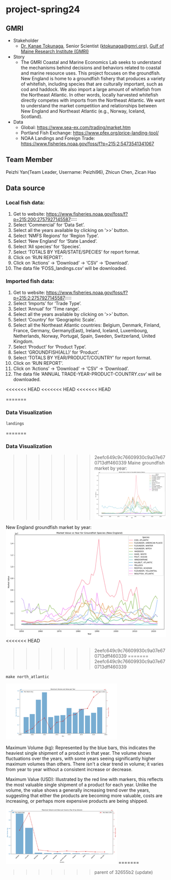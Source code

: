 # project-spring24
## GMRI

* Stakeholder
  * [Dr. Kanae Tokunaga](https://gmri.org/our-approach/staff/kanae-tokunaga/), Senior Scientist (ktokunaga@gmri.org),
  [Gulf of Maine Research Institute (GMRI)](http://gmri.org)
* Story
  * The GMRI Coastal and Marine Economics Lab seeks to understand the mechanisms behind
  decisions and behaviors related to coastal and marine resource uses. This project focuses on the groundfish.
  New England is home to a groundfish fishery that produces a variety of whitefish,
  including species that are culturally important, such as cod and haddock. 
  We also import a large amount of whitefish from the Northeast Atlantic. 
  In other words, locally harvested whitefish directly competes with imports from the Northeast Atlantic. 
  We want to understand the market competition and relationships between New England and Northeast Atlantic 
  (e.g., Norway, Iceland, Scotland). 
* Data
  * Global: https://www.sea-ex.com/trading/market.htm
  * Portland Fish Exchange: https://www.pfex.org/price-landing-tool/
  * NOAA Landings and Foreign Trade: https://www.fisheries.noaa.gov/foss/f?p=215:2:5473541341067


## Team Member
Peizhi Yan(Team Leader, Username: Peizhi96), Zhicun Chen, Zican Hao

## Data source

### Local fish data:
1.	Get to website: https://www.fisheries.noaa.gov/foss/f?p=215:200:2757927145587:::::
2.	Select ‘Commercial’ for ‘Data Set’.
3.	Select all the years available by clicking on ‘>>’ button.
4.	Select ‘NMFS Regions’ for ‘Region Type’.
5.	Select ‘New England’ for ‘State Landed’.
6.	Select ‘All species’ for ‘Species’.
7.	Select ‘TOTALS BY YEAR/STATE/SPECIES’ for report format.
8.	Click on ‘RUN REPORT’.
9.	Click on ‘Actions’ -> ‘Download’ -> ‘CSV’ -> ‘Download’.
10.	The data file ‘FOSS_landings.csv’ will be downloaded.

### Imported fish data:
1.	Get to website: https://www.fisheries.noaa.gov/foss/f?p=215:2:2757927145587:::::
2.	Select ‘Imports’ for ‘Trade Type’.
3.	Select ‘Annual’ for ‘Time range’.
4.	Select all the years available by clicking on ‘>>’ button.
5.	Select ‘Country’ for ‘Geographic Scale’.
6.	Select all the Northeast Atlantic countries: Belgium, Denmark, Finland, France, Germany, Germany(East), Ireland, Iceland, Luxembourg, Netherlands,  Norway, Portugal, Spain, Sweden, Switzerland, United Kingdom.
7.	Select ‘Product’ for ‘Product Type’.
8.	Select ‘GROUNDFISH(ALL)’ for ‘Product’.
9.	Select ‘TOTALS BY YEAR/PRODUCT/COUNTRY’ for report format.
10.	Click on ‘RUN REPORT’.
11.	Click on ‘Actions’ -> ‘Download’ -> ‘CSV’ -> ‘Download’.
12.	The data file ‘ANNUAL TRADE-YEAR-PRODUCT-COUNTRY.csv’ will be downloaded.

<<<<<<< HEAD
<<<<<<< HEAD
<<<<<<< HEAD

=======
### Data Visualization
```
landings
```
=======
### Data Visualization
>>>>>>> 2eefc649c9c76609930c9a07e670713dff460339
Maine groundfish market by year:
![graph2](./figs/landings_maine.png)

New England groundfish market by year:
![graph1](./figs/landings_new_england.png)
<<<<<<< HEAD
>>>>>>> 2eefc649c9c76609930c9a07e670713dff460339
=======
>>>>>>> 2eefc649c9c76609930c9a07e670713dff460339


```
make north_atlantic
```
<img src="figs/F1.png" width=350>

Maximum Volume (kg): Represented by the blue bars, this indicates the heaviest single shipment of a product in that year. The volume shows fluctuations over the years, with some years seeing significantly higher maximum volumes than others. There isn't a clear trend in volume; it varies from year to year without a consistent increase or decrease.

Maximum Value (USD): Illustrated by the red line with markers, this reflects the most valuable single shipment of a product for each year. Unlike the volume, the value shows a generally increasing trend over the years, suggesting that either the products are becoming more valuable, costs are increasing, or perhaps more expensive products are being shipped.

<img src="figs/F2.png" width=350>
=======


>>>>>>> parent of 32655b2 (update)





